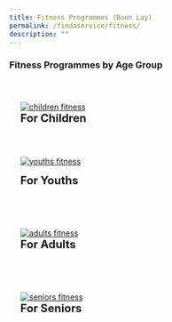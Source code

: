 ```yaml
---
title: Fitness Programmes (Boon Lay)
permalink: /findaservice/fitness/
description: ""
---
```

### Fitness Programmes by Age Group

<div style="padding: 20px 0px 0px 0px;" class="row">
	<div style="padding: 20px 20px 20px 20px;" class="col">
<a href="/for-children/fitness"><img alt="children fitness" src="https://img.freepik.com/premium-vector/kids-doing-sport_97632-637.jpg?w=996"></a><br>
		<span style="font-size:20px; font-weight: 700;"><b>For Children</b></span>
<br></div>&nbsp; &nbsp; &nbsp; &nbsp;

<div style="padding: 20px 20px 20px 20px;" class="col">
<a href="/for-youths/fitness/"><img alt="youths fitness" src="https://img.freepik.com/free-vector/set-fitness-people-training_1262-19330.jpg?w=1380&amp;t=st=1691077701~exp=1691078301~hmac=19c77931d5615fbc8681c0665dc3a4f046fa40db9428bf6ad0819e264710e1ea"></a><br><p>
	<span style="font-size:20px; font-weight: 700;"><b>For Youths</b></span><br>
	</p></div></div>
<div style="padding: 20px 0px 0px 0px;" class="row">
	<div style="padding: 20px 20px 20px 20px;" class="col">
<a href="/for-adults/fitness"><img alt="adults fitness" src="https://img.freepik.com/free-vector/flat-hand-drawn-dance-fitness-class-illustration_52683-56671.jpg?w=996&amp;t=st=1691077195~exp=1691077795~hmac=41265dec71c6da5813fc57c859922d8aa9bee59db7537e0dbc009d2451d00017"></a><br>
		<span style="font-size:20px; font-weight: 700;"><b>For Adults</b></span><br>
<br></div>&nbsp; &nbsp; &nbsp; &nbsp;

<div style="padding: 20px 20px 20px 20px;" class="col">
<a href="/for-seniors/fitness/"><img alt="seniors fitness" src="https://img.freepik.com/free-vector/active-elderly-people-concept-illustration_114360-3009.jpg?w=996&amp;t=st=1691077137~exp=1691077737~hmac=cf5063c5b2eb99da55901ab1b9930a9d4070a77f3e0e6ae13c2a4fc5f5e0954a"></a><br>
	<span style="font-size:20px; font-weight: 700;"><b>For Seniors</b></span><br>
<br></div></div>